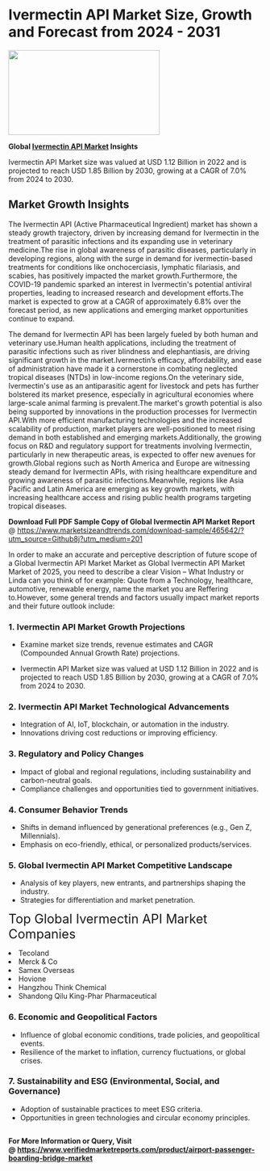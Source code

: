 <H1>Ivermectin API Market Size, Growth and Forecast from 2024 - 2031</H1><img class="aligncenter size-medium wp-image-584254" src="https://thirdeyenews.in/wp-content/uploads/2024/09/Global-Market-Research-300x168.jpeg" alt="" width="300" height="168" /><p><strong>Global&nbsp;<a href="https://www.marketsizeandtrends.com/download-sample/465642/?utm_source=Github8j?utm_medium=201">Ivermectin API Market</a> Insights</strong></p><p>Ivermectin API Market size was valued at USD 1.12 Billion in 2022 and is projected to reach USD 1.85 Billion by 2030, growing at a CAGR of 7.0% from 2024 to 2030.</p><p><h2>Market Growth Insights</h2> <p>The Ivermectin API (Active Pharmaceutical Ingredient) market has shown a steady growth trajectory, driven by increasing demand for Ivermectin in the treatment of parasitic infections and its expanding use in veterinary medicine.The rise in global awareness of parasitic diseases, particularly in developing regions, along with the surge in demand for ivermectin-based treatments for conditions like onchocerciasis, lymphatic filariasis, and scabies, has positively impacted the market growth.Furthermore, the COVID-19 pandemic sparked an interest in Ivermectin's potential antiviral properties, leading to increased research and development efforts.The market is expected to grow at a CAGR of approximately 6.8% over the forecast period, as new applications and emerging market opportunities continue to expand. </p> <p>The demand for Ivermectin API has been largely fueled by both human and veterinary use.Human health applications, including the treatment of parasitic infections such as river blindness and elephantiasis, are driving significant growth in the market.Ivermectin’s efficacy, affordability, and ease of administration have made it a cornerstone in combating neglected tropical diseases (NTDs) in low-income regions.On the veterinary side, Ivermectin's use as an antiparasitic agent for livestock and pets has further bolstered its market presence, especially in agricultural economies where large-scale animal farming is prevalent.The market's growth potential is also being supported by innovations in the production processes for Ivermectin API.With more efficient manufacturing technologies and the increased scalability of production, market players are well-positioned to meet rising demand in both established and emerging markets.Additionally, the growing focus on R&D and regulatory support for treatments involving Ivermectin, particularly in new therapeutic areas, is expected to offer new avenues for growth.Global regions such as North America and Europe are witnessing steady demand for Ivermectin APIs, with rising healthcare expenditure and growing awareness of parasitic infections.Meanwhile, regions like Asia Pacific and Latin America are emerging as key growth markets, with increasing healthcare access and rising public health programs targeting tropical diseases.</p><p><span class=""><strong>Download Full PDF Sample Copy of Global Ivermectin API Market Report</strong> @ <a href="https://www.marketsizeandtrends.com/download-sample/465642/?utm_source=Github8j?utm_medium=201" target="_blank">https://www.marketsizeandtrends.com/download-sample/465642/?utm_source=Github8j?utm_medium=201</a></span></p><p>In order to make an accurate and perceptive description of future scope of a Global&nbsp;Ivermectin API Market Market as Global&nbsp;Ivermectin API Market Market of 2025, you need to describe a clear Vision &ndash; What Industry or Linda can you think of for example: Quote from a Technology, healthcare, automotive, renewable energy, name the market you are Reffering to.However, some general trends and factors usually impact market reports and their future outlook include:</p><h3>1.&nbsp;<strong>Ivermectin API Market Growth Projections</strong></h3><ul><li>Examine market size trends, revenue estimates and CAGR (Compounded Annual Growth Rate) projections.</li><li><p>Ivermectin API Market size was valued at USD 1.12 Billion in 2022 and is projected to reach USD 1.85 Billion by 2030, growing at a CAGR of 7.0% from 2024 to 2030.</p></li></ul><h3>2.&nbsp;<strong>Ivermectin API Market Technological Advancements</strong></h3><ul><li>Integration of AI, IoT, blockchain, or automation in the industry.</li><li>Innovations driving cost reductions or improving efficiency.</li></ul><h3>3.&nbsp;<strong>Regulatory and Policy Changes</strong></h3><ul><li>Impact of global and regional regulations, including sustainability and carbon-neutral goals.</li><li>Compliance challenges and opportunities tied to government initiatives.</li></ul><h3>4.&nbsp;<strong>Consumer Behavior Trends</strong></h3><ul><li>Shifts in demand influenced by generational preferences (e.g., Gen Z, Millennials).</li><li>Emphasis on eco-friendly, ethical, or personalized products/services.</li></ul><h3>5.&nbsp;<strong>Global Ivermectin API Market Competitive Landscape</strong></h3><ul><li>Analysis of key players, new entrants, and partnerships shaping the industry.</li><li>Strategies for differentiation and market penetration.</li></ul><p data-pm-slice="1 1 []"><span style="color: inherit; font-family: inherit; font-size: 25px;">Top Global Ivermectin API Market Companies</span></p><div class="" data-test-id=""><p><li>Tecoland</li><li> Merck & Co</li><li> Samex Overseas</li><li> Hovione</li><li> Hangzhou Think Chemical</li><li> Shandong Qilu King-Phar Pharmaceutical</li></p></div><h3>6.&nbsp;<strong>Economic and Geopolitical Factors</strong></h3><ul><li>Influence of global economic conditions, trade policies, and geopolitical events.</li><li>Resilience of the market to inflation, currency fluctuations, or global crises.</li></ul><h3>7.&nbsp;<strong>Sustainability and ESG (Environmental, Social, and Governance)</strong></h3><ul><li>Adoption of sustainable practices to meet ESG criteria.</li><li>Opportunities in green technologies and circular economy principles.</li></ul><h2><strong style="font-size: 14px;">For More Information or Query, Visit @&nbsp;</strong><a style="background-color: #ffffff; font-size: 14px;" href="https://www.marketsizeandtrends.com/report/ivermectin-api-market/" target="_blank">https://www.verifiedmarketreports.com/product/airport-passenger-boarding-bridge-market</a></h2>
